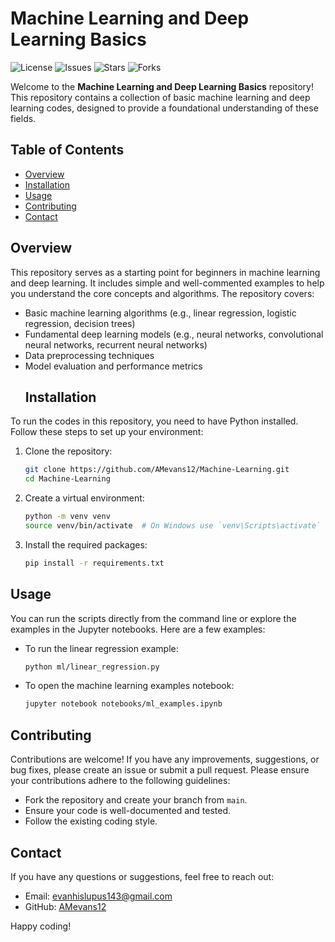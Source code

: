 # Machine Learning and Deep Learning Basics

![License](https://img.shields.io/github/license/AMevans12/Machine-Learning.svg)
![Issues](https://img.shields.io/github/issues/AMevans12/Machine-Learning.svg)
![Stars](https://img.shields.io/github/stars/AMevans12/Machine-Learning.svg)
![Forks](https://img.shields.io/github/forks/AMevans12/Machine-Learning.svg)

Welcome to the **Machine Learning and Deep Learning Basics** repository! This repository contains a collection of basic machine learning and deep learning codes, designed to provide a foundational understanding of these fields.

## Table of Contents
- [Overview](#overview)
- [Installation](#installation)
- [Usage](#usage)
- [Contributing](#contributing)
- [Contact](#contact)

## Overview
This repository serves as a starting point for beginners in machine learning and deep learning. It includes simple and well-commented examples to help you understand the core concepts and algorithms. The repository covers:

- Basic machine learning algorithms (e.g., linear regression, logistic regression, decision trees)
- Fundamental deep learning models (e.g., neural networks, convolutional neural networks, recurrent neural networks)
- Data preprocessing techniques
- Model evaluation and performance metrics
  ## Installation
To run the codes in this repository, you need to have Python installed. Follow these steps to set up your environment:

1. Clone the repository:
    ```sh
    git clone https://github.com/AMevans12/Machine-Learning.git
    cd Machine-Learning
    ```

2. Create a virtual environment:
    ```sh
    python -m venv venv
    source venv/bin/activate  # On Windows use `venv\Scripts\activate`
    ```

3. Install the required packages:
    ```sh
    pip install -r requirements.txt
    ```

## Usage
You can run the scripts directly from the command line or explore the examples in the Jupyter notebooks. Here are a few examples:

- To run the linear regression example:
    ```sh
    python ml/linear_regression.py
    ```

- To open the machine learning examples notebook:
    ```sh
    jupyter notebook notebooks/ml_examples.ipynb
    ```

## Contributing
Contributions are welcome! If you have any improvements, suggestions, or bug fixes, please create an issue or submit a pull request. Please ensure your contributions adhere to the following guidelines:

- Fork the repository and create your branch from `main`.
- Ensure your code is well-documented and tested.
- Follow the existing coding style.

## Contact
If you have any questions or suggestions, feel free to reach out:

- Email: [evanhislupus143@gmail.com](mailto:evanhislupus143@gmail.com)
- GitHub: [AMevans12](https://github.com/AMevans12)

Happy coding!

